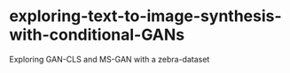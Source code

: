 # exploring-text-to-image-synthesis-with-conditional-GANs
Exploring GAN-CLS and MS-GAN with a zebra-dataset
